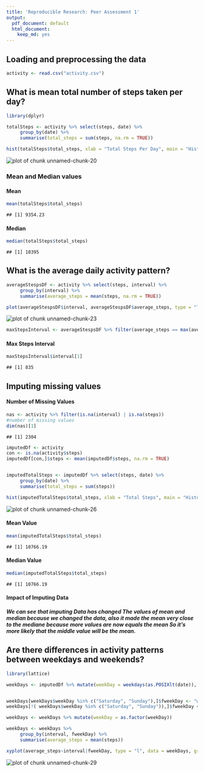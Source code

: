 ```yaml
---
title: 'Reproducible Research: Peer Assessment 1'
output:
  pdf_document: default
  html_document:
    keep_md: yes
---
```



## Loading and preprocessing the data

```r
activity <- read.csv("activity.csv")
```



## What is mean total number of steps taken per day?

```r
library(dplyr)

totalSteps <- activity %>% select(steps, date) %>%
     group_by(date) %>%
     summarise(total_steps = sum(steps, na.rm = TRUE))

hist(totalSteps$total_steps, xlab = "Total Steps Per Day", main = "Histogram of Steps Per Day")
```

![plot of chunk unnamed-chunk-20](figure/unnamed-chunk-20-1.png)

### Mean and Median values
#### Mean


```r
mean(totalSteps$total_steps)
```

```
## [1] 9354.23
```
#### Median

```r
median(totalSteps$total_steps)
```

```
## [1] 10395
```



## What is the average daily activity pattern?

```r
averageStespsDF <- activity %>% select(steps, interval) %>%
     group_by(interval) %>%
     summarise(average_steps = mean(steps, na.rm = TRUE))

plot(averageStespsDF$interval, averageStespsDF$average_steps, type = "l", xlab = "Time Interval", ylab = "Average Steps")
```

![plot of chunk unnamed-chunk-23](figure/unnamed-chunk-23-1.png)

```r
maxStepsInterval <- averageStespsDF %>% filter(average_steps == max(average_steps))
```


#### Max Steps Interval


```r
maxStepsInterval$interval[1]
```

```
## [1] 835
```


## Imputing missing values

#### Number of Missing Values

```r
nas <- activity %>% filter(is.na(interval) | is.na(steps))
#number of missing values
dim(nas)[1]
```

```
## [1] 2304
```



```r
imputedDf <- activity
con <- is.na(activity$steps)
imputedDf[con,]$steps <- mean(imputedDf$steps, na.rm = TRUE)


imputedTotalSteps <- imputedDf %>% select(steps, date) %>%
     group_by(date) %>%
     summarise(total_steps = sum(steps))

hist(imputedTotalSteps$total_steps, xlab = "Total Steps", main = "Histogram of Total Steps")
```

![plot of chunk unnamed-chunk-26](figure/unnamed-chunk-26-1.png)

#### Mean Value


```r
mean(imputedTotalSteps$total_steps)
```

```
## [1] 10766.19
```


#### Median Value


```r
median(imputedTotalSteps$total_steps)
```

```
## [1] 10766.19
```

#### Impact of Imputing Data
##### We can see that imputing Data has changed The values of mean and median because we changed the data, also it made the mean very close to the mediane because more values are now equals the mean So it's more likely that the middle value will be the mean.

## Are there differences in activity patterns between weekdays and weekends?

```r
library(lattice)

weekDays <- imputedDf %>% mutate(weekDay = weekdays(as.POSIXlt(date)), fweekDay = "f")


weekDays[weekDays$weekDay %in% c("Saturday", "Sunday"),]$fweekDay <- "weekend"
weekDays[!( weekDays$weekDay %in% c("Saturday", "Sunday")),]$fweekDay <- "weekday"

weekDays <- weekDays %>% mutate(weekDay = as.factor(weekDay))

weekDays <- weekDays %>%
     group_by(interval, fweekDay) %>%
     summarise(average_steps = mean(steps))

xyplot(average_steps~interval|fweekDay, type = "l", data = weekDays, groups = fweekDay, layout = c(2, 1), ylab = "Average Steps.")
```

![plot of chunk unnamed-chunk-29](figure/unnamed-chunk-29-1.png)

